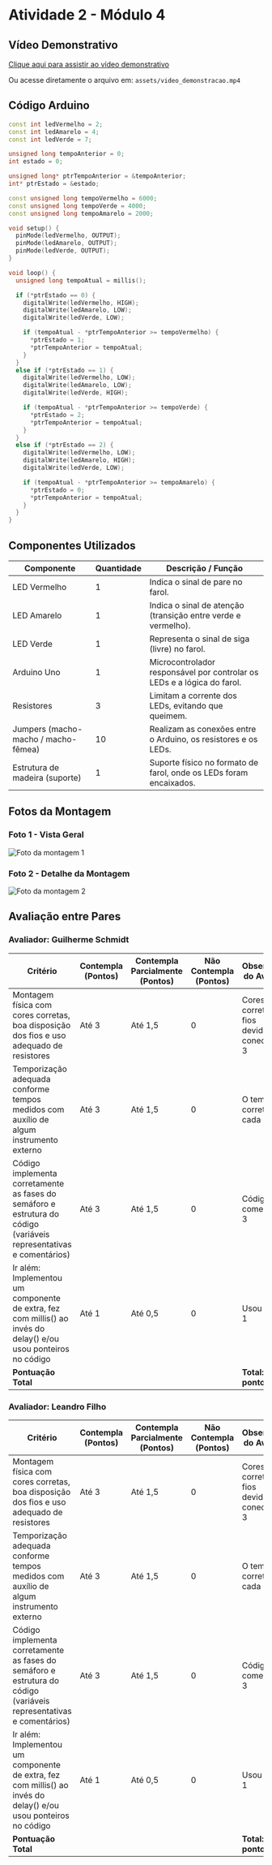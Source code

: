 # Atividade 2 - Módulo 4

## Vídeo Demonstrativo

[Clique aqui para assistir ao vídeo demonstrativo](./assets/video_demonstracao.mp4)

Ou acesse diretamente o arquivo em: `assets/video_demonstracao.mp4`

## Código Arduino

```cpp
const int ledVermelho = 2;
const int ledAmarelo = 4;
const int ledVerde = 7;

unsigned long tempoAnterior = 0;
int estado = 0;

unsigned long* ptrTempoAnterior = &tempoAnterior;
int* ptrEstado = &estado;

const unsigned long tempoVermelho = 6000;
const unsigned long tempoVerde = 4000;
const unsigned long tempoAmarelo = 2000;

void setup() {
  pinMode(ledVermelho, OUTPUT);
  pinMode(ledAmarelo, OUTPUT);
  pinMode(ledVerde, OUTPUT);
}

void loop() {
  unsigned long tempoAtual = millis();

  if (*ptrEstado == 0) {
    digitalWrite(ledVermelho, HIGH);
    digitalWrite(ledAmarelo, LOW);
    digitalWrite(ledVerde, LOW);

    if (tempoAtual - *ptrTempoAnterior >= tempoVermelho) {
      *ptrEstado = 1;
      *ptrTempoAnterior = tempoAtual;
    }
  }
  else if (*ptrEstado == 1) {
    digitalWrite(ledVermelho, LOW);
    digitalWrite(ledAmarelo, LOW);
    digitalWrite(ledVerde, HIGH);

    if (tempoAtual - *ptrTempoAnterior >= tempoVerde) {
      *ptrEstado = 2;
      *ptrTempoAnterior = tempoAtual;
    }
  }
  else if (*ptrEstado == 2) {
    digitalWrite(ledVermelho, LOW);
    digitalWrite(ledAmarelo, HIGH);
    digitalWrite(ledVerde, LOW);

    if (tempoAtual - *ptrTempoAnterior >= tempoAmarelo) {
      *ptrEstado = 0;
      *ptrTempoAnterior = tempoAtual;
    }
  }
}
```

## Componentes Utilizados

| Componente                          | Quantidade | Descrição / Função                                                      |
| ----------------------------------- | ---------- | ----------------------------------------------------------------------- |
| LED Vermelho                        | 1          | Indica o sinal de pare no farol.                                        |
| LED Amarelo                         | 1          | Indica o sinal de atenção (transição entre verde e vermelho).           |
| LED Verde                           | 1          | Representa o sinal de siga (livre) no farol.                            |
| Arduino Uno                         | 1          | Microcontrolador responsável por controlar os LEDs e a lógica do farol. |
| Resistores                          | 3          | Limitam a corrente dos LEDs, evitando que queimem.                      |
| Jumpers (macho-macho / macho-fêmea) | 10         | Realizam as conexões entre o Arduino, os resistores e os LEDs.          |
| Estrutura de madeira (suporte)      | 1          | Suporte físico no formato de farol, onde os LEDs foram encaixados.      |

## Fotos da Montagem

### Foto 1 - Vista Geral

![Foto da montagem 1](./assets/foto-demonstracao-1.png)

### Foto 2 - Detalhe da Montagem

![Foto da montagem 2](./assets/foto-demonstracao-2.png)

## Avaliação entre Pares

### Avaliador: Guilherme Schmidt

| Critério                                                                                                            | Contempla (Pontos) | Contempla Parcialmente (Pontos) | Não Contempla (Pontos) | Observações do Avaliador                          |
| ------------------------------------------------------------------------------------------------------------------- | ------------------ | ------------------------------- | ---------------------- | ------------------------------------------------- |
| Montagem física com cores corretas, boa disposição dos fios e uso adequado de resistores                            | Até 3              | Até 1,5                         | 0                      | Cores corretas com fios devidamente conectados, 3 |
| Temporização adequada conforme tempos medidos com auxílio de algum instrumento externo                              | Até 3              | Até 1,5                         | 0                      | O tempo está correto em cada led, 3               |
| Código implementa corretamente as fases do semáforo e estrutura do código (variáveis representativas e comentários) | Até 3              | Até 1,5                         | 0                      | Código foi comentado, 3                           |
| Ir além: Implementou um componente de extra, fez com millis() ao invés do delay() e/ou usou ponteiros no código     | Até 1              | Até 0,5                         | 0                      | Usou milles, 1                                    |
| **Pontuação Total**                                                                                                 |                    |                                 |                        | **Total: 10 pontos**                              |

### Avaliador: Leandro Filho

| Critério                                                                                                            | Contempla (Pontos) | Contempla Parcialmente (Pontos) | Não Contempla (Pontos) | Observações do Avaliador                          |
| ------------------------------------------------------------------------------------------------------------------- | ------------------ | ------------------------------- | ---------------------- | ------------------------------------------------- |
| Montagem física com cores corretas, boa disposição dos fios e uso adequado de resistores                            | Até 3              | Até 1,5                         | 0                      | Cores corretas com fios devidamente conectados, 3 |
| Temporização adequada conforme tempos medidos com auxílio de algum instrumento externo                              | Até 3              | Até 1,5                         | 0                      | O tempo está correto em cada led, 3               |
| Código implementa corretamente as fases do semáforo e estrutura do código (variáveis representativas e comentários) | Até 3              | Até 1,5                         | 0                      | Código foi comentado, 3                           |
| Ir além: Implementou um componente de extra, fez com millis() ao invés do delay() e/ou usou ponteiros no código     | Até 1              | Até 0,5                         | 0                      | Usou milles, 1                                    |
| **Pontuação Total**                                                                                                 |                    |                                 |                        | **Total: 10 pontos**                              |
